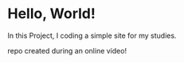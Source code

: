# Hello, World! 
In this Project, I coding a simple site for my studies.

repo created during an online vídeo!
